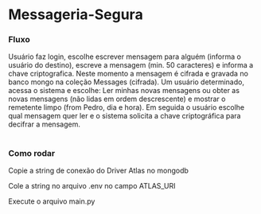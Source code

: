 # Messageria-Segura
### Fluxo
Usuário faz login, escolhe escrever mensagem para alguém (informa o usuário do destino), escreve a mensagem (min. 
50 caracteres) e informa a chave criptografica. Neste momento a mensagem é cifrada e gravada no banco mongo na coleção
Messages (cifrada).
Um usuário determinado, acessa o sistema e escolhe:
Ler minhas novas mensagens ou obter as novas mensagens (não lidas em ordem descrescente) e mostrar o remetente limpo 
(from Pedro, dia e hora). Em seguida o usuário escolhe qual mensagem quer ler e o sistema solicita a chave criptográfica
para decifrar a mensagem.
#
### Como rodar

Copie a string de conexão do Driver Atlas no mongodb

Cole a string no arquivo .env no campo ATLAS_URI

Execute o arquivo main.py
